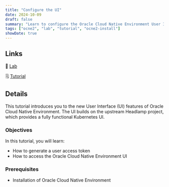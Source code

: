 ```yaml
---
title: "Configure the UI"
date: 2024-10-09
draft: false
summary: "Learn to configure the Oracle Cloud Native Environment User Interface."
tags: ["ocne2", "lab", "tutorial", "ocne2-install"]
showDate: true
---
```


## Links

:crescent_moon: [Lab](https://luna.oracle.com/lab/18332763-89b1-4f51-a220-3ad487258884)

:spiral_notepad: [Tutorial](https://docs.oracle.com/en/learn/ocne2-ui-config)

## Details

This tutorial introduces you to the new User Interface (UI) features of Oracle Cloud Native Environment. The UI builds on the upstream Headlamp project, which provides a fully functional Kubernetes UI.

### Objectives

In this tutorial, you will learn:

- How to generate a user access token
- How to access the Oracle Cloud Native Environment UI

### Prerequisites

- Installation of Oracle Cloud Native Environment
